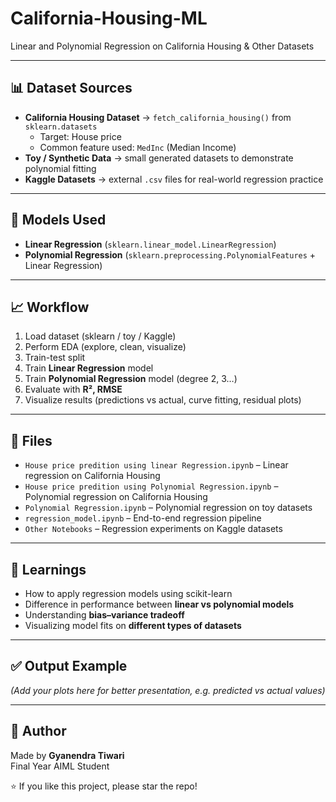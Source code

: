 # California-Housing-ML
Linear and Polynomial Regression on California Housing & Other Datasets

---

## 📊 Dataset Sources

- **California Housing Dataset** → `fetch_california_housing()` from `sklearn.datasets`
  - Target: House price
  - Common feature used: `MedInc` (Median Income)
- **Toy / Synthetic Data** → small generated datasets to demonstrate polynomial fitting
- **Kaggle Datasets** → external `.csv` files for real-world regression practice

---

## 🔧 Models Used

- **Linear Regression** (`sklearn.linear_model.LinearRegression`)
- **Polynomial Regression** (`sklearn.preprocessing.PolynomialFeatures` + Linear Regression)

---

## 📈 Workflow

1. Load dataset (sklearn / toy / Kaggle)
2. Perform EDA (explore, clean, visualize)
3. Train-test split
4. Train **Linear Regression** model
5. Train **Polynomial Regression** model (degree 2, 3…)
6. Evaluate with **R², RMSE**
7. Visualize results (predictions vs actual, curve fitting, residual plots)

---

## 📂 Files

- `House price predition using linear Regression.ipynb` – Linear regression on California Housing  
- `House price predition using Polynomial Regression.ipynb` – Polynomial regression on California Housing  
- `Polynomial Regression.ipynb` – Polynomial regression on toy datasets  
- `regression_model.ipynb` – End-to-end regression pipeline  
- `Other Notebooks` – Regression experiments on Kaggle datasets  

---

## 🧠 Learnings

- How to apply regression models using scikit-learn  
- Difference in performance between **linear vs polynomial models**  
- Understanding **bias–variance tradeoff**  
- Visualizing model fits on **different types of datasets**  

---

## ✅ Output Example

*(Add your plots here for better presentation, e.g. predicted vs actual values)*

---

## 🚀 Author

Made by **Gyanendra Tiwari**  
Final Year AIML Student  

⭐ If you like this project, please star the repo!

